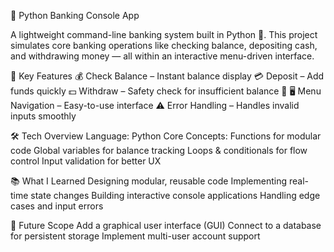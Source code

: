 🏦 Python Banking Console App

A lightweight command-line banking system built in Python 🐍.
This project simulates core banking operations like checking balance, depositing cash, and withdrawing money — all within an interactive menu-driven interface.

🔹 Key Features
💰 Check Balance – Instant balance display
💳 Deposit – Add funds quickly
💵 Withdraw – Safety check for insufficient balance 🚫
🖥 Menu Navigation – Easy-to-use interface
⚠ Error Handling – Handles invalid inputs smoothly

🛠 Tech Overview
Language: Python
Core Concepts:
Functions for modular code
Global variables for balance tracking
Loops & conditionals for flow control
Input validation for better UX

📚 What I Learned
Designing modular, reusable code
Implementing real-time state changes
Building interactive console applications
Handling edge cases and input errors

🚀 Future Scope
Add a graphical user interface (GUI)
Connect to a database for persistent storage
Implement multi-user account support
